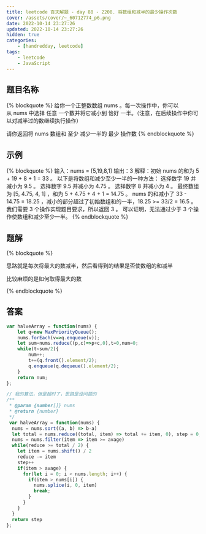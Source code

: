 ```yaml
---
title: leetcode 百天解题 - day 88 - 2208. 将数组和减半的最少操作次数
cover: /assets/cover/~_60712774_p6.png
date: 2022-10-14 23:27:26
updated: 2022-10-14 23:27:26
hidden: true
categories:
    - [handredday, leetcode]
tags:
    - leetcode
    - JavaScript
---
```


## 题目名称

{% blockquote %}
给你一个正整数数组 nums 。每一次操作中，你可以从 nums 中选择 任意 一个数并将它减小到 恰好 一半。（注意，在后续操作中你可以对减半过的数继续执行操作）

请你返回将 nums 数组和 至少 减少一半的 最少 操作数
{% endblockquote %}

## 示例

{% blockquote %}
输入：nums = [5,19,8,1]
输出：3
解释：初始 nums 的和为 5 + 19 + 8 + 1 = 33 。
以下是将数组和减少至少一半的一种方法：
选择数字 19 并减小为 9.5 。
选择数字 9.5 并减小为 4.75 。
选择数字 8 并减小为 4 。
最终数组为 [5, 4.75, 4, 1] ，和为 5 + 4.75 + 4 + 1 = 14.75 。
nums 的和减小了 33 - 14.75 = 18.25 ，减小的部分超过了初始数组和的一半，18.25 >= 33/2 = 16.5 。
我们需要 3 个操作实现题目要求，所以返回 3 。
可以证明，无法通过少于 3 个操作使数组和减少至少一半。
{% endblockquote %}


## 题解


{% blockquote %}

思路就是每次将最大的数减半，然后看得到的结果是否使数组的和减半

比较麻烦的是如何取得最大的数

{% endblockquote %}

## 答案

~~~js
var halveArray = function(nums) {
    let q=new MaxPriorityQueue();
    nums.forEach(v=>q.enqueue(v));
    let sum=nums.reduce((p,c)=>p+c,0),t=0,num=0;
    while(t<sum/2){
        num++;
        t+=(q.front().element/2);
        q.enqueue(q.dequeue().element/2);
    }
    return num;
};

// 我的算法，但是超时了，思路是没问题的
/**
 * @param {number[]} nums
 * @return {number}
 */
 var halveArray = function(nums) {
  nums = nums.sort((a, b) => b-a)
  let total = nums.reduce((total, item) => total += item, 0), step = 0, reduce = total, avage = total / nums.length / 2
  nums = nums.filter(item => item >= avage)
  while(reduce >= total / 2) {
    let item = nums.shift() / 2
    reduce -= item
    step++
    if(item > avage) {
      for(let i = 0; i < nums.length; i++) {
        if(item > nums[i]) {
          nums.splice(i, 0, item)
          break;
        }
      }
    }
  }
  return step
};

~~~
